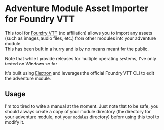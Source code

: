 # Adventure Module Asset Importer for Foundry VTT

This tool for [Foundry VTT](https://foundryvtt.com/) (no affiliation) allows you to import any assets (such as images, audio files, etc.) from other modules into your adventure module.\
This has been built in a hurry and is by no means meant for the public.

Note that while I provide releases for multiple operating systems, I've only tested on Windows so far.

It's built using [Electron](https://www.electronjs.org/) and leverages the official Foundry VTT CLI to edit the adventure module.

## Usage

I'm too tired to write a manual at the moment. Just note that to be safe, you should always create a copy of your module directory (the directory for your adventure module, not your `modules` directory) before using this tool to modify it.
